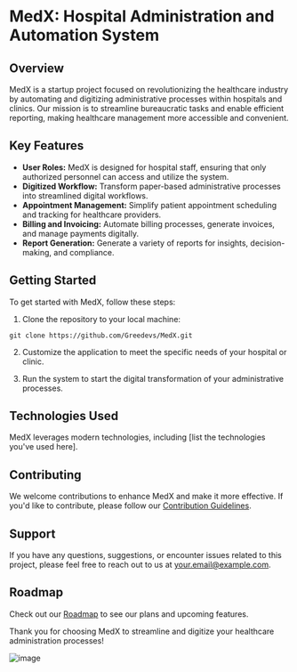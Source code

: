# MedX: Hospital Administration and Automation System

## Overview
MedX is a startup project focused on revolutionizing the healthcare industry by automating and digitizing administrative processes within hospitals and clinics. Our mission is to streamline bureaucratic tasks and enable efficient reporting, making healthcare management more accessible and convenient.

## Key Features
- **User Roles:** MedX is designed for hospital staff, ensuring that only authorized personnel can access and utilize the system.
- **Digitized Workflow:** Transform paper-based administrative processes into streamlined digital workflows.
- **Appointment Management:** Simplify patient appointment scheduling and tracking for healthcare providers.
- **Billing and Invoicing:** Automate billing processes, generate invoices, and manage payments digitally.
- **Report Generation:** Generate a variety of reports for insights, decision-making, and compliance.

## Getting Started
To get started with MedX, follow these steps:

1. Clone the repository to your local machine:

```git clone https://github.com/Greedevs/MedX.git```

2. Customize the application to meet the specific needs of your hospital or clinic.

3. Run the system to start the digital transformation of your administrative processes.

## Technologies Used
MedX leverages modern technologies, including [list the technologies you've used here].

## Contributing
We welcome contributions to enhance MedX and make it more effective. If you'd like to contribute, please follow our [Contribution Guidelines](CONTRIBUTING.md).

## Support
If you have any questions, suggestions, or encounter issues related to this project, please feel free to reach out to us at your.email@example.com.

## Roadmap
Check out our [Roadmap](ROADMAP.md) to see our plans and upcoming features.

Thank you for choosing MedX to streamline and digitize your healthcare administration processes!

![image](https://github.com/muqimjon/Med-X/assets/58146206/d92a09ab-32a3-477a-94b4-dca8d7600c00)

